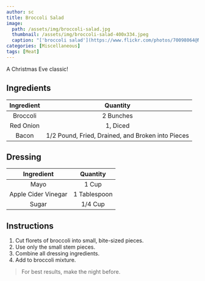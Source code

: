 ```yaml
---
author: sc
title: Broccoli Salad
image:
  path: /assets/img/broccoli-salad.jpg
  thumbnail: /assets/img/broccoli-salad-400x334.jpeg
  caption: "['broccoli salad'](https://www.flickr.com/photos/70098064@N00/5578642179) by [photophnatic](https://www.flickr.com/photos/70098064@N00) is licensed under [CC BY-SA 2.0](https://creativecommons.org/licenses/by-sa/2.0/?ref=ccsearch&atype=rich)"
categories: [Miscellaneous]
tags: [Meat]
---
```


A Christmas Eve classic!

## Ingredients

| Ingredient | Quantity |
|:-:|:-:|
| Broccoli | 2 Bunches |
| Red Onion | 1, Diced |
| Bacon | 1/2 Pound, Fried, Drained, and Broken into Pieces |

## Dressing

| Ingredient | Quantity |
|:-:|:-:|
| Mayo | 1 Cup |
| Apple Cider Vinegar | 1 Tablespoon |
| Sugar | 1/4 Cup |

## Instructions

1. Cut florets of broccoli into small, bite-sized pieces.
2. Use only the small stem pieces.
3. Combine all dressing ingredients.
4. Add to broccoli mixture.

> For best results, make the night before.
